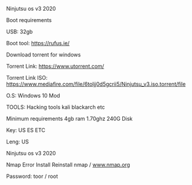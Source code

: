 
Ninjutsu os v3 2020 


Boot requirements

USB: 32gb 

Boot tool: https://rufus.ie/

Download torrent for windows

Torrent Link: https://www.utorrent.com/

Torrent Link ISO: https://www.mediafire.com/file/6toljj0d5gcrii5/Ninjutsu_v3.iso.torrent/file

O.S: Windows 10 Mod

TOOLS: Hacking tools kali blackarch etc 

Minimum requirements 4gb ram 1.70ghz 240G Disk 

Key: US ES ETC

Leng: US  

Ninjutsu os v3 2020 

Nmap Error Install Reinstall nmap / www.nmap.org

Password: toor / root 
